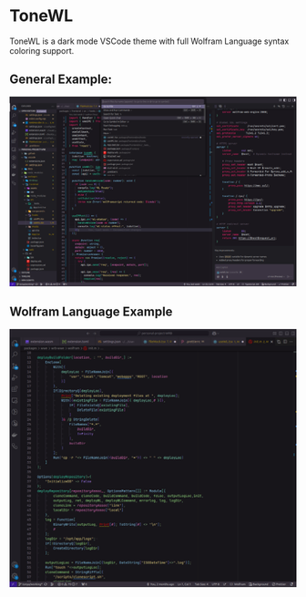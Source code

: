 # ToneWL

ToneWL is a dark mode VSCode theme with full Wolfram Language syntax coloring support.

## General Example: 
![general](/assets/screenshot1.png)

## Wolfram Language Example
![wolfram-language](/assets/screenshot2.png)
